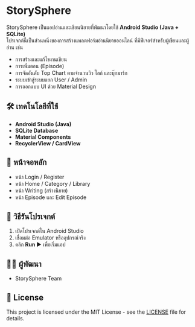 # StorySphere

StorySphere เป็นแอปอ่านและเขียนนิยายที่พัฒนาโดยใช้ **Android Studio (Java + SQLite)**  
โปรเจกต์นี้เป็นส่วนหนึ่งของการสร้างแพลตฟอร์มอ่านนิยายออนไลน์ ที่มีฟีเจอร์สำหรับผู้เขียนและผู้อ่าน เช่น  
- การสร้างและแก้ไขงานเขียน  
- การเพิ่มตอน (Episode)  
- การจัดอันดับ Top Chart ตามจำนวนวิว ไลก์ และบุ๊กมาร์ก  
- ระบบเข้าสู่ระบบแยก User / Admin  
- การออกแบบ UI ด้วย Material Design

## 🛠️ เทคโนโลยีที่ใช้
- **Android Studio (Java)**
- **SQLite Database**
- **Material Components**
- **RecyclerView / CardView**

## 📱 หน้าจอหลัก
- หน้า Login / Register  
- หน้า Home / Category / Library  
- หน้า Writing (สร้างนิยาย)  
- หน้า Episode และ Edit Episode  

## 🚀 วิธีรันโปรเจกต์
1. เปิดโปรเจกต์ใน Android Studio  
2. เชื่อมต่อ Emulator หรืออุปกรณ์จริง  
3. คลิก **Run ▶️** เพื่อเริ่มแอป  

## 👩‍💻 ผู้พัฒนา
- StorySphere Team  

## 📄 License
This project is licensed under the MIT License - see the [LICENSE](LICENSE) file for details.
